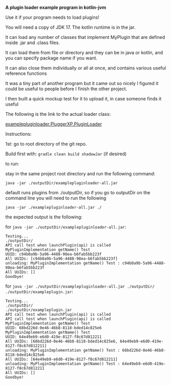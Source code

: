 **A plugin loader example program in kotlin-jvm**

Use it if your program needs to load plugins!

You will need a copy of JDK 17. The kotlin runtime is in the jar.

It can load any number of classes that implement MyPlugin that are defined inside .jar and .class files.

It can load them from file or directory and they can be in java or kotlin, and you can specify package name if you want.

It can also close them individually or all at once, and contains various useful reference functions

It was a tiny part of another program but it came out so nicely I figured it could be useful to people before I finish the other project.

I then built a quick mockup test for it to upload it, in case someone finds it useful

The following is the link to the actual loader class:

[examplepluginloader.PluggerXP.PluginLoader](examplepluginloader/src/main/kotlin/examplepluginloader/PluggerXP/PluginLoader.kt)

Instructions:

1st: go to root directory of the git repo.

Build first with: ```gradle clean build shadowJar``` (if desired)

to run:

stay in the same project root directory and run the following command:

```java -jar ./outputDir/examplepluginloader-all.jar```

default runs plugins from ./outputDir, so if you go to outputDir on the command line you will need to run the following

```java -jar ./examplepluginloader-all.jar ./```

the expected output is the following:

for ```java -jar ./outputDir/examplepluginloader-all.jar```:
```
Testing...
./outputDir/
API call test when launchPlugin(api) is called
MyPluginImplementation getName() Test
UUID: c94b0a9b-5a96-4488-98ea-b6fab5bb223f
All UUIDs: [c94b0a9b-5a96-4488-98ea-b6fab5bb223f]
unloading: MyPluginImplementation getName() Test : c94b0a9b-5a96-4488-98ea-b6fab5bb223f
All UUIDs: []
Goodbye!
```

for ```java -jar ./outputDir/examplepluginloader-all.jar ./outputDir/ ./outputDir/exampleplugin.jar```:
```
Testing...
./outputDir/
./outputDir/exampleplugin.jar
API call test when launchPlugin(api) is called
API call test when launchPlugin(api) is called
MyPluginImplementation getName() Test
UUID: 68bd226d-0e46-46b8-8118-bded14c825e6
MyPluginImplementation getName() Test
UUID: 64e49eb9-e6d0-419e-8127-f8c67d812211
All UUIDs: [68bd226d-0e46-46b8-8118-bded14c825e6, 64e49eb9-e6d0-419e-8127-f8c67d812211]
unloading: MyPluginImplementation getName() Test : 68bd226d-0e46-46b8-8118-bded14c825e6
All UUIDs: [64e49eb9-e6d0-419e-8127-f8c67d812211]
unloading: MyPluginImplementation getName() Test : 64e49eb9-e6d0-419e-8127-f8c67d812211
All UUIDs: []
Goodbye!
```